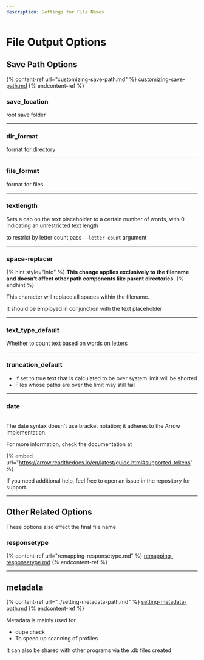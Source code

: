 ```yaml
---
description: Settings for File Names
---
```


# File Output Options

## Save Path Options

{% content-ref url="customizing-save-path.md" %}
[customizing-save-path.md](customizing-save-path.md)
{% endcontent-ref %}

### save\_location

root save folder

***

### dir\_format

format for directory

***

### file\_format

format for files

***

### textlength

Sets a cap on the text placeholder to a certain number of words, with 0 indicating an unrestricted text length

to restrict by letter count pass `--letter-count` argument

***

### space-replacer

{% hint style="info" %}
&#x20;**This change applies exclusively to the filename and doesn't affect other path components like parent directories.**
{% endhint %}

This character will replace all spaces within the filename.

It should be employed in conjunction with the text placeholder

***

### text\_type\_default

Whether to count text based on words on letters

***

### truncation\_default

* If set to true text that is calculated to be over system limit will be shorted
* Files whose paths are over the limit may still fail

***

### date&#x20;

\
The date syntax doesn't use bracket notation; it adheres to the Arrow implementation.&#x20;

For more information, check the documentation at&#x20;

{% embed url="https://arrow.readthedocs.io/en/latest/guide.html#supported-tokens" %}

If you need additional help, feel free to open an issue in the repository for support.



***

## Other Related Options

These options also effect the final file name

### responsetype

{% content-ref url="remapping-responsetype.md" %}
[remapping-responsetype.md](remapping-responsetype.md)
{% endcontent-ref %}

***

## metadata

{% content-ref url="../setting-metadata-path.md" %}
[setting-metadata-path.md](../setting-metadata-path.md)
{% endcontent-ref %}

Metadata is mainly used for&#x20;

* dupe check
* To speed up scanning of profiles

It can also be shared with other programs via the .db files created

